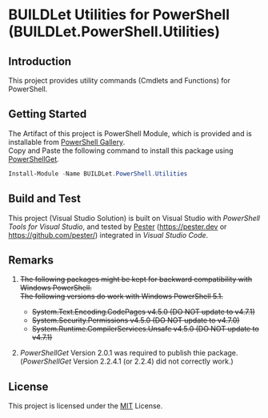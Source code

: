 BUILDLet Utilities for PowerShell (BUILDLet.PowerShell.Utilities)
=================================================================

Introduction
------------

This project provides utility commands (Cmdlets and Functions) for PowerShell.

Getting Started
---------------

The Artifact of this project is PowerShell Module, which is provided and is installable from
[PowerShell Gallery](https://www.powershellgallery.com).  
Copy and Paste the following command to install this package using [PowerShellGet](https://docs.microsoft.com/en-us/powershell/module/powershellget).

```PowerShell
Install-Module -Name BUILDLet.PowerShell.Utilities
```

Build and Test
--------------

This project (Visual Studio Solution) is built on Visual Studio with *PowerShell Tools for Visual Studio*, and tested by [Pester](https://pester.dev/) (<https://pester.dev> or <https://github.com/pester/>) integrated in *Visual Studio Code*.

Remarks
-------

1. ~~The following packages might be kept for backward compatibility with Windows PowerShell.~~  
   ~~The following versions do work with Windows PowerShell 5.1.~~

   - ~~System.Text.Encoding.CodePages v4.5.0 (DO NOT update to v4.7.1)~~
   - ~~System.Security.Permissions v4.5.0 (DO NOT update to v4.7.0)~~
   - ~~System.Runtime.CompilerServices.Unsafe v4.5.0 (DO NOT update to v4.7.1)~~

2. *PowerShellGet* Version 2.0.1 was required to publish thie package.
   (*PowerShellGet* Version 2.2.4.1 (or 2.2.4) did not correctly work.)

License
-------

This project is licensed under the [MIT](https://opensource.org/licenses/MIT) License.
